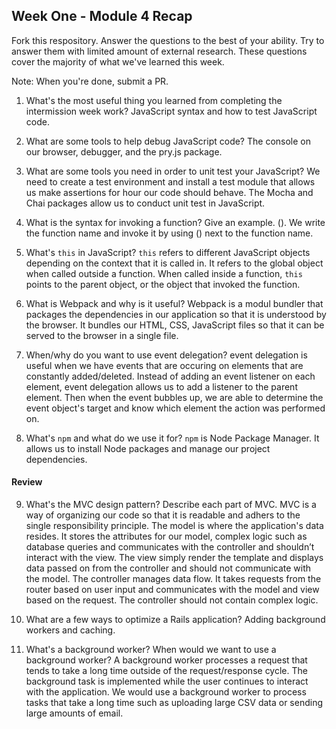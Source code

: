 ## Week One - Module 4 Recap

Fork this respository. Answer the questions to the best of your ability. Try to answer them with limited amount of external research. These questions cover the majority of what we've learned this week. 

Note: When you're done, submit a PR. 

1. What's the most useful thing you learned from completing the intermission week work?
JavaScript syntax and how to test JavaScript code. 

2. What are some tools to help debug JavaScript code?
The console on our browser, debugger, and the pry.js package. 

3. What are some tools you need in order to unit test your JavaScript?
We need to create a test environment and install a test module that allows us make assertions for hour our code should behave. 
The Mocha and Chai packages allow us to conduct unit test in JavaScript. 

4. What is the syntax for invoking a function? Give an example.
(). We write the function name and invoke it by using () next to the function name. 

5. What's `this` in JavaScript?
`this` refers to different JavaScript objects depending on the context that it is called in. 
It refers to the global object when called outside a function. When called inside a function, 
`this` points to the parent object, or the object that invoked the function. 

6. What is Webpack and why is it useful?
Webpack is a modul bundler that packages the dependencies in our application so that it is understood by the browser. 
It bundles our HTML, CSS, JavaScript files so that it can be served to the browser in a single file. 

7. When/why do you want to use event delegation?
event delegation is useful when we have events that are occuring on elements that are constantly added/deleted. 
Instead of adding an event listener on each element, event delegation allows us to add a listener to the parent element. 
Then when the event bubbles up, we are able to determine the event object's target and know which element the action was performed on. 

8. What's `npm` and what do we use it for?
`npm` is Node Package Manager. It allows us to install Node packages and manage our project dependencies. 

#### Review  
9. What's the MVC design pattern? Describe each part of MVC.
MVC is a way of organizing our code so that it is readable and adhers to the single responsibility principle. 
The model is where the application's data resides. It stores the attributes for our model, complex logic such as database queries and communicates with the controller and shouldn’t interact with the view. The view simply render the template and displays data passed on from the controller and should not communicate with the model. The controller manages data flow. It takes requests from the router based on user input and communicates with the model and view based on the request. The controller should not contain complex logic. 

10. What are a few ways to optimize a Rails application?
Adding background workers and caching.  

11. What's a background worker? When would we want to use a background worker?
A background worker processes a request that tends to take a long time outside of the request/response cycle.
The background task is implemented while the user continues to interact with the application. 
We would use a background worker to process tasks that take a long time such as uploading large CSV data or sending large amounts of email. 

